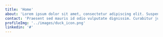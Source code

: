 ```yaml
---
title: 'Home'
about: 'Lorem ipsum dolor sit amet, consectetur adipiscing elit. Suspendisse vitae tortor semper, euismod nisl sed, tincidunt lacus. Etiam ante dolor, tincidunt vitae ultrices sit amet, consequat non tellus. Morbi faucibus, ligula eget pulvinar luctus, mi elit dictum leo, vitae mollis erat lectus at magna. Praesent condimentum hendrerit lectus ut egestas. Nulla ut gravida augue. Vestibulum et sapien id dui condimentum elementum. Pellentesque pellentesque, sem non dignissim accumsan, urna nunc bibendum massa, et dictum erat lacus vel mi. Sed a leo diam. Nam maximus sodales fermentum. Praesent sed mauris id odio vulputate dignissim. Curabitur justo magna, facilisis sed consequat ut, semper sit amet magna. Fusce eu pharetra ante.'
contact: 'Praesent sed mauris id odio vulputate dignissim. Curabitur justo magna, facilisis sed consequat ut, semper sit amet magna. Fusce eu pharetra ante.'
profileImg: '../images/duck_icon.png'
linkedin: '#'
---
```

